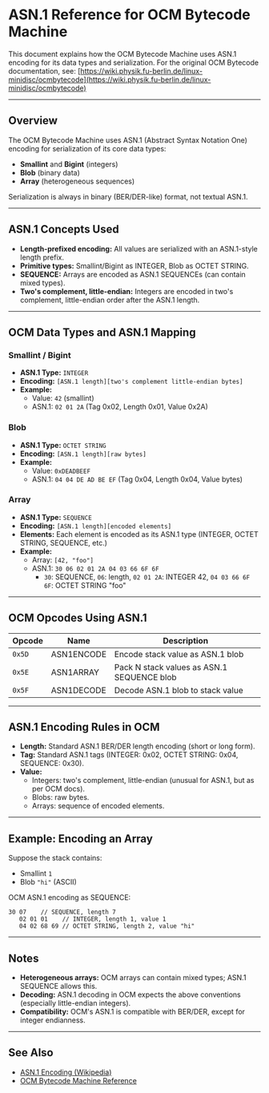 # ASN.1 Reference for OCM Bytecode Machine

This document explains how the OCM Bytecode Machine uses ASN.1 encoding for its data types and serialization.
For the original OCM Bytecode documentation, see:
[https://wiki.physik.fu-berlin.de/linux-minidisc/ocmbytecode](https://wiki.physik.fu-berlin.de/linux-minidisc/ocmbytecode)

---

## Overview

The OCM Bytecode Machine uses ASN.1 (Abstract Syntax Notation One) encoding for serialization of its core data types:
- **Smallint** and **Bigint** (integers)
- **Blob** (binary data)
- **Array** (heterogeneous sequences)

Serialization is always in binary (BER/DER-like) format, not textual ASN.1.

---

## ASN.1 Concepts Used

- **Length-prefixed encoding:** All values are serialized with an ASN.1-style length prefix.
- **Primitive types:** Smallint/Bigint as INTEGER, Blob as OCTET STRING.
- **SEQUENCE:** Arrays are encoded as ASN.1 SEQUENCEs (can contain mixed types).
- **Two's complement, little-endian:** Integers are encoded in two's complement, little-endian order after the ASN.1 length.

---

## OCM Data Types and ASN.1 Mapping

### Smallint / Bigint

- **ASN.1 Type:** `INTEGER`
- **Encoding:** `[ASN.1 length][two's complement little-endian bytes]`
- **Example:**
  - Value: `42` (smallint)
  - ASN.1: `02 01 2A` (Tag 0x02, Length 0x01, Value 0x2A)

### Blob

- **ASN.1 Type:** `OCTET STRING`
- **Encoding:** `[ASN.1 length][raw bytes]`
- **Example:**
  - Value: `0xDEADBEEF`
  - ASN.1: `04 04 DE AD BE EF` (Tag 0x04, Length 0x04, Value bytes)

### Array

- **ASN.1 Type:** `SEQUENCE`
- **Encoding:** `[ASN.1 length][encoded elements]`
- **Elements:** Each element is encoded as its ASN.1 type (INTEGER, OCTET STRING, SEQUENCE, etc.)
- **Example:**
  - Array: `[42, "foo"]`
  - ASN.1: `30 06 02 01 2A 04 03 66 6F 6F`
    - `30`: SEQUENCE, `06`: length, `02 01 2A`: INTEGER 42, `04 03 66 6F 6F`: OCTET STRING "foo"

---

## OCM Opcodes Using ASN.1

| Opcode      | Name         | Description                                 |
|-------------|--------------|---------------------------------------------|
| `0x5D`      | ASN1ENCODE   | Encode stack value as ASN.1 blob            |
| `0x5E`      | ASN1ARRAY    | Pack N stack values as ASN.1 SEQUENCE blob  |
| `0x5F`      | ASN1DECODE   | Decode ASN.1 blob to stack value            |

---

## ASN.1 Encoding Rules in OCM

- **Length:** Standard ASN.1 BER/DER length encoding (short or long form).
- **Tag:** Standard ASN.1 tags (INTEGER: 0x02, OCTET STRING: 0x04, SEQUENCE: 0x30).
- **Value:**
  - Integers: two's complement, little-endian (unusual for ASN.1, but as per OCM docs).
  - Blobs: raw bytes.
  - Arrays: sequence of encoded elements.

---

## Example: Encoding an Array

Suppose the stack contains:
- Smallint `1`
- Blob `"hi"` (ASCII)

OCM ASN.1 encoding as SEQUENCE:
```
30 07    // SEQUENCE, length 7
   02 01 01    // INTEGER, length 1, value 1
   04 02 68 69 // OCTET STRING, length 2, value "hi"
```

---

## Notes

- **Heterogeneous arrays:** OCM arrays can contain mixed types; ASN.1 SEQUENCE allows this.
- **Decoding:** ASN.1 decoding in OCM expects the above conventions (especially little-endian integers).
- **Compatibility:** OCM's ASN.1 is compatible with BER/DER, except for integer endianness.

---

## See Also

- [ASN.1 Encoding (Wikipedia)](https://en.wikipedia.org/wiki/X.690)
- [OCM Bytecode Machine Reference](https://wiki.physik.fu-berlin.de/linux-minidisc/ocmbytecode)
